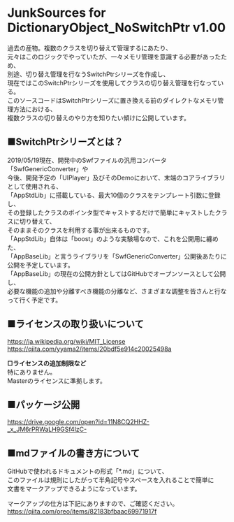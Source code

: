 # JunkSources for DictionaryObject_NoSwitchPtr v1.00
過去の産物。複数のクラスを切り替えて管理するにあたり、  
元々はこのロジックでやっていたが、一々メモリ管理を意識する必要があったため、  
別途、切り替え管理を行なうSwitchPtrシリーズを作成し、  
現在ではこのSwitchPtrシリーズを使用してクラスの切り替え管理を行なっている。  
このソースコードはSwitchPtrシリーズに置き換える前のダイレクトなメモリ管理方法における、  
複数クラスの切り替えのやり方を知りたい傾けに公開しています。

## ■SwitchPtrシリーズとは？
2019/05/19現在、開発中のSwfファイルの汎用コンバータ「SwfGenericConverter」や  
今後、開発予定の「UIPlayer」及びそのDemoにおいて、末端のコアライブラリとして使用される、  
「AppStdLib」に搭載している、最大10個のクラスをテンプレート引数に登録し、  
その登録したクラスのポインタ型でキャストするだけで簡単にキャストしたクラスに切り替えて、  
そのままそのクラスを利用する事が出来るものです。  
「AppStdLib」自体は「boost」のような実験場なので、これを公開用に纏めた、  
「AppBaseLib」と言うライブラリを「SwfGenericConverter」公開後あたりに公開を予定しています。  
「AppBaseLib」の現在の公開方針としてはGitHubでオープンソースとして公開し、  
必要な機能の追加や分離すべき機能の分離など、さまざまな調整を皆さんと行なって行く予定です。  

## ■ライセンスの取り扱いについて
https://ja.wikipedia.org/wiki/MIT_License  
https://qiita.com/yyama2/items/20bdf5e914c20025498a  

**□ライセンスの追加制限など**  
特にありません。  
Masterのライセンスに準拠します。  

## ■パッケージ公開
https://drive.google.com/open?id=11N8CQ2HHZ-_x_JM6rPRWaLH9GSf4lzC-  

## ■mdファイルの書き方について
GitHubで使われるドキュメントの形式「*.md」について、  
このファイルは規則にしたがって半角記号やスペースを入れることで簡単に  
文書をマークアップできるようになっています。  

マークアップの仕方は下記にありますので、ご確認ください。  
https://qiita.com/oreo/items/82183bfbaac69971917f  
